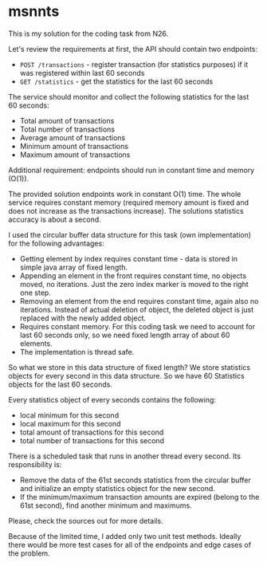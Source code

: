 # msnnts
This is my solution for the coding task from N26.

Let's review the requirements at first, the API should contain two endpoints:
 - `POST /transactions` - register transaction (for statistics purposes) if it was registered within last 60 seconds</li>
 - `GET /statistics` - get the statistics for the last 60 seconds</li>

The service should monitor and collect the following statistics for the last 60 seconds:
 - Total amount of transactions
 - Total number of transactions
 - Average amount of transactions
 - Minimum amount of transactions
 - Maximum amount of transactions

Additional requirement: endpoints should run in constant time and memory (O(1)).

The provided solution endpoints work in constant O(1) time. The whole service requires constant memory (required memory amount is fixed and does not increase as the transactions increase). The solutions statistics accuracy is about a second. 

I used the circular buffer data structure for this task (own implementation) for the following advantages:<br/>
 - Getting element by index requires constant time - data is stored in simple java array of fixed length.
 - Appending an element in the front requires constant time, no objects moved, no iterations. Just the zero index marker is moved to the right one step.
 - Removing an element from the end requires constant time, again also no iterations. Instead of actual deletion of object, the deleted object is just replaced with the newly added object.
 - Requires constant memory. For this coding task we need to account for last 60 seconds only, so we need fixed length array of about 60 elements.
 - The implementation is thread safe.
 
So what we store in this data structure of fixed length?
We store statistics objects for every second in this data structure. So we have 60 Statistics objects for the last 60 seconds.

Every statistics object of every seconds contains the following:
 - local minimum for this second
 - local maximum for this second
 - total amount of transactions for this second
 - total number of transactions for this second 
 
There is a scheduled task that runs in another thread every second. Its responsibility is:
 - Remove the data of the 61st seconds statistics from the circular buffer and initialize an empty statistics object for the new second.
 - If the minimum/maximum transaction amounts are expired (belong to the 61st second), find another minimum and maximums.

Please, check the sources out for more details.

Because of the limited time, I added only two unit test methods.
Ideally there would be more test cases for all of the endpoints and edge cases of the problem.